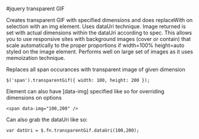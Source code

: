 #jquery transparent GIF


Creates transparent GIF with specified dimensions and does replaceWith on selection with an img element. Uses dataUri technique. Image returned is set with actual dimensions within the dataUri according to spec. This allows you to use responsive sites with background images (cover or contain) that scale automatically to the proper proportions if width=100% height=auto styled on the image element. Performs well on large set of images as it uses memoization technique.


Replaces all span occurances with transparent image of given dimension

```
$('span').transparentGif({ width: 100, height: 200 });
```


Element can also have [data-img] specified like so for overriding dimensions on options

```
<span data-img="100,200" />
```

Can also grab the dataUri like so:

```
var datUri = $.fn.transparentGif.dataUri(100,200);
```
